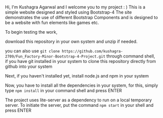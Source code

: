 Hi, I'm Kushagra Agarwal and I welcome you to my project : )
This is a simple website designed and styled using Bootstrap-4
The site demonstrates the use of different Bootstrap Components 
and is designed to be a website with fun elements like games etc.


To begin testing the work,

download this repository in your own system and unzip if needed.

you can also use `git clone https://github.com/kushagra-2709/Fun_Factory-Minor-Bootstrap-4-Project.git` through command shell, if you have git installed in your system
to clone this repository directly from github into your system

Next, if you haven't installed yet, install node.js and npm in your system

Now, you have to install all the dependencies in your system, for this, simply type
`npm install` in your command shell and press ENTER


The project uses lite-server as a dependency to run on a local temporary server.
To initiate the server, put the command `npm start` in your shell and press ENTER
